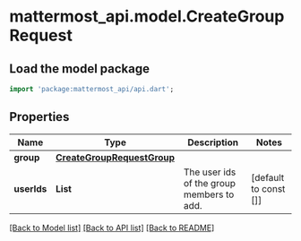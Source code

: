 # mattermost_api.model.CreateGroupRequest

## Load the model package
```dart
import 'package:mattermost_api/api.dart';
```

## Properties
Name | Type | Description | Notes
------------ | ------------- | ------------- | -------------
**group** | [**CreateGroupRequestGroup**](CreateGroupRequestGroup.md) |  | 
**userIds** | **List<int>** | The user ids of the group members to add. | [default to const []]

[[Back to Model list]](../README.md#documentation-for-models) [[Back to API list]](../README.md#documentation-for-api-endpoints) [[Back to README]](../README.md)


